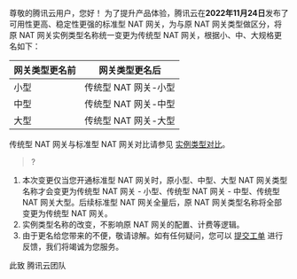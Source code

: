 尊敬的腾讯云用户，您好！
为了提升产品体验，腾讯云在**2022年11月24日**发布了可用性更高、稳定性更强的标准型 NAT 网关，为与原 NAT 网关类型做区分，将原 NAT 网关实例类型名称统一变更为传统型 NAT 网关，根据小、中、大规格更名如下：

| 网关类型更名前         | 网关类型更名后         | 
| -------------- | -------------- |
| 小型 | 传统型 NAT 网关-小型 | 
|中型 | 传统型 NAT 网关-中型| 
| 大型 | 传统型 NAT 网关-大型| 

传统型 NAT 网关与标准型 NAT 网关对比请参见 [实例类型对比](https://cloud.tencent.com/document/product/552/12954#db)。

>?
1. 本次变更仅当您开通标准型 NAT 网关时，原小型、中型、大型 NAT 网关类型名称才会变更为传统型 NAT 网关 - 小型、传统型 NAT 网关 - 中型、传统型 NAT 网关大型。后续标准型 NAT 网关全量后，原 NAT 网关类型名称将全部变更为传统型 NAT 网关。
2. 实例类型名称的改变，不影响原 NAT 网关的配置、计费等逻辑。
3. 由于更名给您带来的不便，敬请谅解。如有任何疑问，您可以 [提交工单](https://console.cloud.tencent.com/workorder/category) 进行反馈，我们将竭诚为您服务。

此致
腾讯云团队
 

